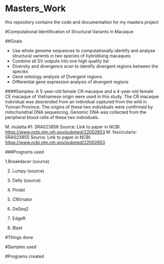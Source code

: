 # Masters_Work

this repository contains the code and documentation for my masters project

#Computational Identification of Structural Variants in Macaque

##Goals 
  * Use whole genome sequences to computationally identify and analyse structural varients in two species of hybridising macaques.
  * Combine all SV outputs into one high quality list 
  * Diversity and divergence scan to identify divergent regions between the species
  * Gene ontology analysis of Divergent regions
  * Differential gene expression analysis of divergent regions 

####Samples:
A 5-year-old female CR macaque and a 4-year-old female CE macaque of Vietnamese origin were used in this study. The CR macaque individual was descended from an individual captured from the wild in Yunnan Province. The origins of these two individuals were confirmed by mitochondrial DNA sequencing. Genomic DNA was collected from the peripheral blood cells of these two individuals.

M. mulatta #1: SRA023856
Source: Link to paper in NCBI. https://www.ncbi.nlm.nih.gov/pubmed/22002653
M. fascicularis: SRA023855
Source: Link to paper in NCBI. https://www.ncbi.nlm.nih.gov/pubmed/22002653


###Programs used 


1.Breakdacer (source)

2. Lumpy (source)

3. Delly (source)

4. Pindel

5. CNVnator

6. DeSeq2

7. EdgeR

8. Blast


#Things done

#Samples used

#Programs created 
